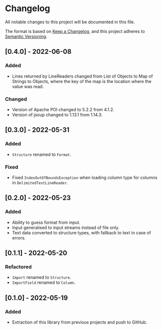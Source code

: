 # Changelog
All notable changes to this project will be documented in this file.

The format is based on [Keep a Changelog](https://keepachangelog.com/en/1.0.0/),
and this project adheres to [Semantic Versioning](https://semver.org/spec/v2.0.0.html).

## [0.4.0] - 2022-06-08
### Added
- Lines returned by LineReaders changed from List of Objects to Map of Strings
  to Objects, where the key of the map is the location where the value was read.

### Changed
- Version of Apache POI changed to 5.2.2 from 4.1.2.
- Version of jsoup changed to 1.13.1 from 1.14.3.

## [0.3.0] - 2022-05-31
### Added
- `Structure` renamed to `Format`.

### Fixed
- Fixed `IndexOutOfBoundsException` when loading column type for columns in 
  `DelimitedTextLineReader`.

## [0.2.0] - 2022-05-23
### Added
- Ability to guess format from input.
- Input generalised to input streams instead of file only.
- Text data converted to structure types, with fallback to text in case of errors.

## [0.1.1] - 2022-05-20
### Refactored
- `Import` renamed to `Structure`.
- `ImportField` renamed to `Column`.

## [0.1.0] - 2022-05-19
### Added
- Extraction of this library from previous projects and push to GitHub.

